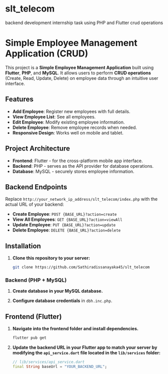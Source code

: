 # slt_telecom
backend development internship task using PHP and Flutter crud operations
# Simple Employee Management Application (CRUD)

This project is a **Simple Employee Management Application** built using **Flutter**, **PHP**, and **MySQL**. It allows users to perform **CRUD operations** (Create, Read, Update, Delete) on employee data through an intuitive user interface.

## Features

- **Add Employee**: Register new employees with full details.
- **View Employee List**: See all employees.
- **Edit Employee**: Modify existing employee information.
- **Delete Employee**: Remove employee records when needed.
- **Responsive Design**: Works well on mobile and tablet.

## Project Architecture

- **Frontend**: Flutter - for the cross-platform mobile app interface.
- **Backend**: PHP - serves as the API provider for database operations.
- **Database**: MySQL - securely stores employee information.

## Backend Endpoints

Replace `http://your_network_ip_address/slt_telecom/index.php` with the actual URL of your backend:

- **Create Employee**: `POST {BASE_URL}?action=create`
- **View All Employees**: `GET {BASE_URL}?action=viewAll`
- **Update Employee**: `PUT {BASE_URL}?action=update`
- **Delete Employee**: `DELETE {BASE_URL}?action=delete`

## Installation

1. **Clone this repository to your server:**
   ```bash
   git clone https://github.com/Sathiradissanayaka45/slt_telecom
   
### Backend (PHP + MySQL)

1. **Create database in your MySQL database.**  

2. **Configure database credentials** in `dbh.inc.php`.

## Frontend (Flutter)

1. **Navigate into the frontend folder and install dependencies.**
   ```bash
   flutter pub get

5. **Update the backend URL in your Flutter app to match your server by modifying the `api_service.dart` file located in the `lib/services` folder:**

   ```dart
   // lib/services/api_service.dart
   final String baseUrl = "YOUR_BACKEND_URL";


